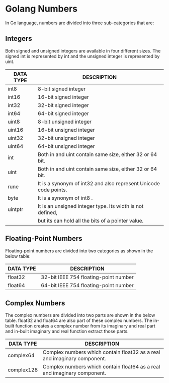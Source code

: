 # Golang Numbers

In Go language, numbers are divided into three sub-categories that are:

## Integers

Both signed and unsigned integers are available in four different sizes.
The signed int is represented by int and the unsigned integer is represented by uint.

| DATA TYPE | DESCRIPTION                                                      |
| --------- | ---------------------------------------------------------------- |
| int8      | 8-bit signed integer                                             |
| int16     | 16-bit signed integer                                            |
| int32     | 32-bit signed integer                                            |
| int64     | 64-bit signed integer                                            |
| uint8     | 8-bit unsigned integer                                           |
| uint16    | 16-bit unsigned integer                                          |
| uint32    | 32-bit unsigned integer                                          |
| uint64    | 64-bit unsigned integer                                          |
| int       | Both in and uint contain same size, either 32 or 64 bit.         |
| uint      | Both in and uint contain same size, either 32 or 64 bit.         |
| rune      | It is a synonym of int32 and also represent Unicode code points. |
| byte      | It is a synonym of int8 .                                        |
| uintptr   | It is an unsigned integer type. Its width is not defined,        |
|           | but its can hold all the bits of a pointer value.                |

## Floating-Point Numbers

Floating-point numbers are divided into two categories as shown in the below table:

| DATA TYPE | DESCRIPTION                           |
| --------- | ------------------------------------- |
| float32   | 32-bit IEEE 754 floating-point number |
| float64   | 64-bit IEEE 754 floating-point number |

## Complex Numbers

The complex numbers are divided into two parts are shown in the below table.
float32 and float64 are also part of these complex numbers.
The in-built function creates a complex number from its imaginary and real part and in-built imaginary and real function extract those parts.

| DATA TYPE  | DESCRIPTION                                                              |
| ---------- | ------------------------------------------------------------------------ |
| complex64  | Complex numbers which contain float32 as a real and imaginary component. |
| complex128 | Complex numbers which contain float64 as a real and imaginary component. |
